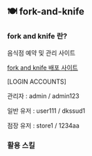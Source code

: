 ## 🍽️ fork-and-knife

### fork and knife 란?
음식점 예약 및 관리 사이트

[fork and knife 배포 사이트](http://itwillbs10.cafe24.com/Fork)

[LOGIN ACCOUNTS] 

관리자 : admin / admin123 

일반 유저 : user111 / dkssud1 

점장 유저 : store1 / 1234aa 

### 활용 스킬
